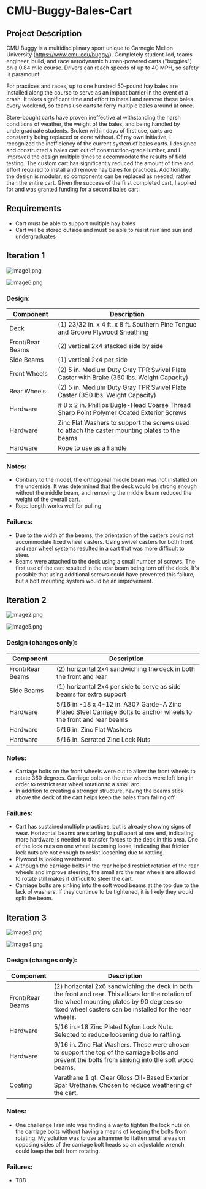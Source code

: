 # CMU-Buggy-Bales-Cart

## Project Description

CMU Buggy is a multidisciplinary sport unique to Carnegie Mellon University (https://www.cmu.edu/buggy/). Completely
student-led, teams engineer, build, and race aerodynamic human-powered carts ("buggies") on a 0.84 mile course. Drivers
can reach speeds of up to 40 MPH, so safety is paramount.

For practices and races, up to one hundred 50-pound hay bales are installed along the course to serve as an impact barrier in
the event of a crash. It takes significant time and effort to install and remove these bales every weekend, so teams use
carts to ferry multiple bales around at once.

Store-bought carts have proven ineffective at withstanding the harsh conditions of weather, the weight of the bales, and
being handled by undergraduate students. Broken within days of first use, carts are constantly being replaced or done
without. Of my own initiative, I recognized the inefficiency of the current system of bales carts. I designed and
constructed a bales cart out of construction-grade lumber, and I improved the design multiple times to accommodate the
results of field testing. The custom cart has significantly reduced the amount of time and effort required to install
and remove hay bales for practices. Additionally, the design is modular, so components can be replaced as needed, rather
than the entire cart. Given the success of the first completed cart, I applied for and was granted funding for a second bales cart.

## Requirements

- Cart must be able to support multiple hay bales
- Cart will be stored outside and must be able to resist rain and sun and undergraduates

## Iteration 1

![Image1.png](imgs/iteration1/model/Bales_Cart_Iteration1_001.png)

![Image6.png](imgs/iteration1/thumbnails/Side_001.png)



### Design:

Component|Description
---|---
Deck|(1) 23/32 in. x 4 ft. x 8 ft. Southern Pine Tongue and Groove Plywood Sheathing
Front/Rear Beams|(2) vertical 2x4 stacked side by side
Side Beams|(1) vertical 2x4 per side
Front Wheels|(2) 5 in. Medium Duty Gray TPR Swivel Plate Caster with Brake (350 lbs. Weight Capacity)
Rear Wheels|(2) 5 in. Medium Duty Gray TPR Swivel Plate Caster (350 lbs. Weight Capacity)
Hardware|\# 8 x 2 in. Phillips Bugle-Head Coarse Thread Sharp Point Polymer Coated Exterior Screws
Hardware|Zinc Flat Washers to support the screws used to attach the caster mounting plates to the beams
Hardware|Rope to use as a handle

### Notes:

- Contrary to the model, the orthogonal middle beam was not installed on the underside. It was determined that the deck
  would be strong enough without the middle beam, and removing the middle beam reduced the weight of the overall cart.
- Rope length works well for pulling

### Failures:

- Due to the width of the beams, the orientation of the casters could not accommodate fixed wheel casters. Using swivel
  casters for both front and rear wheel systems resulted in a cart that was more difficult to steer.
- Beams were attached to the deck using a small number of screws. The first use of the cart resulted in the rear beam
  being torn off the deck. It's possible that using additional screws could have prevented this failure, but a bolt
  mounting system would be an improvement.

## Iteration 2

![Image2.png](imgs/iteration2/model/Bales_Cart_Iteration2_001.png)

![Image5.png](imgs/iteration2/thumbnails/IMG_2562.png)



### Design (changes only):

Component|Description
---|---
Front/Rear Beams|(2) horizontal 2x4 sandwiching the deck in both the front and rear
Side Beams|(1) horizontal 2x4 per side to serve as side beams for extra support
Hardware|5/16 in.-18 x 4-12 in. A307 Garde-A Zinc Plated Steel Carriage Bolts to anchor wheels to the front and rear beams
Hardware|5/16 in. Zinc Flat Washers
Hardware|5/16 in. Serrated Zinc Lock Nuts

### Notes:

- Carriage bolts on the front wheels were cut to allow the front wheels to rotate 360 degrees. Carriage bolts on the
  rear wheels were left long in order to restrict rear wheel rotation to a small arc.
- In addition to creating a stronger structure, having the beams stick above the deck of the cart helps keep the bales from falling off. 

### Failures:

- Cart has sustained multiple practices, but is already showing signs of wear. Horizontal beams are starting to pull
  apart at one end, indicating more hardware is needed to transfer forces to the deck in this area. One of the lock nuts on one wheel is coming loose, indicating that friction lock nuts are not enough
  to resist loosening due to rattling.
- Plywood is looking weathered.
- Although the carriage bolts in the rear helped restrict rotation of the rear wheels and improve steering, the small
  arc the rear wheels are allowed to rotate still makes it difficult to steer the cart.
- Carriage bolts are sinking into the soft wood beams at the top due to the lack of washers. If they continue to be
  tightened, it is likely they would split the beam.

## Iteration 3

![Image3.png](imgs/iteration3/model/Bales_Cart_Iteration3_001.png)

![Image4.png](imgs/iteration3/thumbnails/IMG_2909.png)

### Design (changes only):

Component|Description
---|---
Front/Rear Beams|(2) horizontal 2x6 sandwiching the deck in both the front and rear. This allows for the rotation of the wheel mounting plates by 90 degrees so fixed wheel casters can be installed for the rear wheels.
Hardware|5/16 in.-18 Zinc Plated Nylon Lock Nuts. Selected to reduce loosening due to rattling.
Hardware|9/16 in. Zinc Flat Washers. These were chosen to support the top of the carriage bolts and prevent the bolts from sinking into the soft wood beams.
Coating|Varathane 1 qt. Clear Gloss Oil-Based Exterior Spar Urethane. Chosen to reduce weathering of the cart.

### Notes:

- One challenge I ran into was finding a way to tighten the lock nuts on the carriage bolts without having a means of keeping the bolts from rotating. My solution was to use a hammer to flatten small areas on opposing sides of the carriage bolt heads so an adjustable wrench could keep the bolt from rotating.

### Failures:

- TBD
